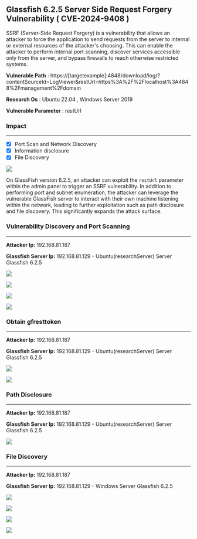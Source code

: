 ## Glassfish 6.2.5 Server Side Request Forgery Vulnerability ( CVE-2024-9408 )

SSRF (Server-Side Request Forgery) is a vulnerability that allows an attacker to force the application to send requests from the server to internal or external resources of the attacker's choosing. This can enable the attacker to perform internal port scanning, discover services accessible only from the server, and bypass firewalls to reach otherwise restricted systems.

**Vulnerable Path** : https://[targetexample]:4848/download/log/?contentSourceId=LogViewer&restUrl=https%3A%2F%2Flocalhost%3A4848%2Fmanagement%2Fdomain

**Research Os** : Ubuntu 22.04 , Windows Server 2019  

**Vulnerable Parameter** : restUrl

### Impact
------------------------------------------------               
- [x] Port Scan and Network Discovery
- [x] Information disclosure
- [x] File Discovery

![](https://github.com/mustgundogdu/Glassfish-SSRF/blob/main/ss/glassfish%20Scenario.jpg)

On GlassFish version 6.2.5, an attacker can exploit the ```restUrl``` parameter within the admin panel to trigger an SSRF vulnerability. In addition to performing port and subnet enumeration, the attacker can leverage the vulnerable GlassFish server to interact with their own machine listening within the network, leading to further exploitation such as path disclosure and file discovery. This significantly expands the attack surface.

### Vulnerability Discovery and Port Scanning
------------------------------------------------
**Attacker Ip:** 192.168.81.187

**Glassfish Server Ip:** 192.168.81.129 - Ubuntu(researchServer) Server Glassfish 6.2.5 


![](https://github.com/mustgundogdu/Glassfish-SSRF/blob/main/ss/port-scan1.png)

![](https://github.com/mustgundogdu/Glassfish-SSRF/blob/main/ss/port-scan2.png)

![](https://github.com/mustgundogdu/Glassfish-SSRF/blob/main/ss/port-scan3.png)

![](https://github.com/mustgundogdu/Glassfish-SSRF/blob/main/ss/port-scan4.png)

### Obtain gfresttoken 
------------------------------------------------
**Attacker Ip:** 192.168.81.187

**Glassfish Server Ip:** 192.168.81.129 - Ubuntu(researchServer) Server Glassfish 6.2.5 

![](https://github.com/mustgundogdu/Glassfish-SSRF/blob/main/ss/gfresttoken1.PNG)


![](https://github.com/mustgundogdu/Glassfish-SSRF/blob/main/ss/gfresttoken2.PNG)

### Path Disclosure
------------------------------------------------
**Attacker Ip:** 192.168.81.187

**Glassfish Server Ip:** 192.168.81.129 - Ubuntu(researchServer) Server Glassfish 6.2.5 

![](https://github.com/mustgundogdu/Glassfish-SSRF/blob/main/ss/pathdisclosure.PNG)

### File Discovery 
------------------------------------------------
**Attacker Ip:** 192.168.81.187

**Glassfish Server Ip:** 192.168.81.129 - Windows Server Glassfish 6.2.5

![](https://github.com/mustgundogdu/Glassfish-SSRF/blob/main/ss/filediscovery1.PNG)

![](https://github.com/mustgundogdu/Glassfish-SSRF/blob/main/ss/filediscovery2.PNG)

![](https://github.com/mustgundogdu/Glassfish-SSRF/blob/main/ss/filediscovery3.PNG)

![](https://github.com/mustgundogdu/Glassfish-SSRF/blob/main/ss/filediscovery4.PNG)


